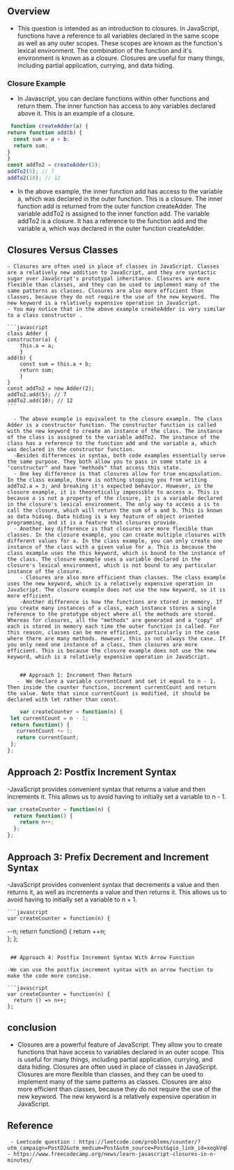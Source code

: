  ## Overview
 - This question is intended as an introduction to closures. In JavaScript, functions have a reference to all variables declared in the same scope as well as any outer scopes. These scopes are known as the function's lexical environment. The combination of the function and it's environment is known as a closure. Closures are useful for many things, including partial application, currying, and data hiding.

 ### Closure Example
  - In Javascript, you can declare functions within other functions and return them. The inner function has access to any variables declared above it. This is an example of a closure.

  ```javascript 
   function createAdder(a) {
  return function add(b) {
    const sum = a + b;
    return sum;
  }
}
const addTo2 = createAdder(2);
addTo2(5); // 7
addTo2(10); // 12
```
  - In the above example, the inner function add has access to the variable a, which was declared in the outer function. This is a closure. The inner function add is returned from the outer function createAdder. The variable addTo2 is assigned to the inner function add. The variable addTo2 is a closure. It has a reference to the function add and the variable a, which was declared in the outer function createAdder.

   ## Closures Versus Classes
    - Closures are often used in place of classes in JavaScript. Classes are a relatively new addition to JavaScript, and they are syntactic sugar over JavaScript's prototypal inheritance. Closures are more flexible than classes, and they can be used to implement many of the same patterns as classes. Closures are also more efficient than classes, because they do not require the use of the new keyword. The new keyword is a relatively expensive operation in JavaScript.
    - You may notice that in the above example createAdder is very similar to a class constructor .

    ```javascript
    class Adder {
    constructor(a) {
        this.a = a;
        }
    add(b) {
        const sum = this.a + b;
        return sum;
        }
    }
    const addTo2 = new Adder(2);
    addTo2.add(5); // 7
    addTo2.add(10); // 12
    ```
     
      - The above example is equivalent to the closure example. The class Adder is a constructor function. The constructor function is called with the new keyword to create an instance of the class. The instance of the class is assigned to the variable addTo2. The instance of the class has a reference to the function add and the variable a, which was declared in the constructor function.
      -Besides differences in syntax, both code examples essentially serve the same purpose. They both allow you to pass in some state in a "constructor" and have "methods" that access this state.
      - One key difference is that closures allow for true encapsulation. In the class example, there is nothing stopping you from writing addTo2.a = 3; and breaking it's expected behavior. However, in the closure example, it is theoretically impossible to access a. This is because a is not a property of the closure, it is a variable declared in the closure's lexical environment. The only way to access a is to call the closure, which will return the sum of a and b. This is known as data hiding. Data hiding is a key feature of object oriented programming, and it is a feature that closures provide.
      - Another key difference is that closures are more flexible than classes. In the closure example, you can create multiple closures with different values for a. In the class example, you can only create one instance of the class with a given value for a. This is because the class example uses the this keyword, which is bound to the instance of the class. The closure example uses a variable declared in the closure's lexical environment, which is not bound to any particular instance of the closure.
        - Closures are also more efficient than classes. The class example uses the new keyword, which is a relatively expensive operation in JavaScript. The closure example does not use the new keyword, so it is more efficient.
        -Another difference is how the functions are stored in memory. If you create many instances of a class, each instance stores a single reference to the prototype object where all the methods are stored. Whereas for closures, all the "methods" are generated and a "copy" of each is stored in memory each time the outer function is called. For this reason, classes can be more efficient, particularly in the case where there are many methods. However, this is not always the case. If you only need one instance of a class, then closures are more efficient. This is because the closure example does not use the new keyword, which is a relatively expensive operation in JavaScript.


        ## Approach 1: Increment Then Return 
       -  We declare a variable currentCount and set it equal to n - 1. Then inside the counter function, increment currentCount and return the value. Note that since currentCount is modified, it should be declared with let rather than const.


 ```javascript
     var createCounter = function(n) {
  let currentCount = n - 1;
  return function() {
    currentCount += 1;
    return currentCount;      
  };
};
```

## Approach 2: Postfix Increment Syntax
-JavaScript provides convenient syntax that returns a value and then increments it. This allows us to avoid having to initially set a variable to n - 1.



```javascript
var createCounter = function(n) {
  return function() {
    return n++;      
  };
};

```

## Approach 3: Prefix Decrement and Increment Syntax
-JavaScript provides convenient syntax that decrements a value and then returns it, as well as increments a value and then returns it. This allows us to avoid having to initially set a variable to n + 1.
 
    ```javascript
    var createCounter = function(n) {
  --n;
  return function() {
    return ++n;      
  };
};
```

 ## Approach 4: Postfix Increment Syntax With Arrow Function

-We can use the postfix increment syntax with an arrow function to make the code more concise.

```javascript   
var createCounter = function(n) {
  return () => n++;
};
```


 ## conclusion
  
  - Closures are a powerful feature of JavaScript. They allow you to create functions that have access to variables declared in an outer scope. This is useful for many things, including partial application, currying, and data hiding. Closures are often used in place of classes in JavaScript. Closures are more flexible than classes, and they can be used to implement many of the same patterns as classes. Closures are also more efficient than classes, because they do not require the use of the new keyword. The new keyword is a relatively expensive operation in JavaScript. 

  ## Reference
     - Leetcode question : https://leetcode.com/problems/counter/?utm_campaign=PostD2&utm_medium=Post&utm_source=Post&gio_link_id=xogkVqBo
    - https://www.freecodecamp.org/news/learn-javascript-closures-in-n-minutes/
    